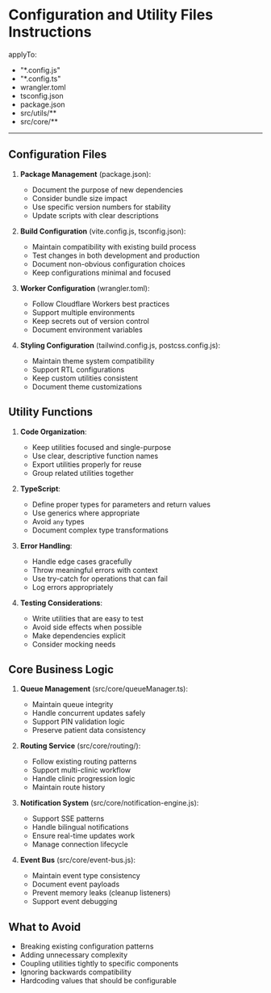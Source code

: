 # Configuration and Utility Files Instructions

applyTo:
  - "*.config.js"
  - "*.config.ts"
  - wrangler.toml
  - tsconfig.json
  - package.json
  - src/utils/**
  - src/core/**

---

## Configuration Files

1. **Package Management** (package.json):
   - Document the purpose of new dependencies
   - Consider bundle size impact
   - Use specific version numbers for stability
   - Update scripts with clear descriptions

2. **Build Configuration** (vite.config.js, tsconfig.json):
   - Maintain compatibility with existing build process
   - Test changes in both development and production
   - Document non-obvious configuration choices
   - Keep configurations minimal and focused

3. **Worker Configuration** (wrangler.toml):
   - Follow Cloudflare Workers best practices
   - Support multiple environments
   - Keep secrets out of version control
   - Document environment variables

4. **Styling Configuration** (tailwind.config.js, postcss.config.js):
   - Maintain theme system compatibility
   - Support RTL configurations
   - Keep custom utilities consistent
   - Document theme customizations

## Utility Functions

1. **Code Organization**:
   - Keep utilities focused and single-purpose
   - Use clear, descriptive function names
   - Export utilities properly for reuse
   - Group related utilities together

2. **TypeScript**:
   - Define proper types for parameters and return values
   - Use generics where appropriate
   - Avoid `any` types
   - Document complex type transformations

3. **Error Handling**:
   - Handle edge cases gracefully
   - Throw meaningful errors with context
   - Use try-catch for operations that can fail
   - Log errors appropriately

4. **Testing Considerations**:
   - Write utilities that are easy to test
   - Avoid side effects when possible
   - Make dependencies explicit
   - Consider mocking needs

## Core Business Logic

1. **Queue Management** (src/core/queueManager.ts):
   - Maintain queue integrity
   - Handle concurrent updates safely
   - Support PIN validation logic
   - Preserve patient data consistency

2. **Routing Service** (src/core/routing/):
   - Follow existing routing patterns
   - Support multi-clinic workflow
   - Handle clinic progression logic
   - Maintain route history

3. **Notification System** (src/core/notification-engine.js):
   - Support SSE patterns
   - Handle bilingual notifications
   - Ensure real-time updates work
   - Manage connection lifecycle

4. **Event Bus** (src/core/event-bus.js):
   - Maintain event type consistency
   - Document event payloads
   - Prevent memory leaks (cleanup listeners)
   - Support event debugging

## What to Avoid

- Breaking existing configuration patterns
- Adding unnecessary complexity
- Coupling utilities tightly to specific components
- Ignoring backwards compatibility
- Hardcoding values that should be configurable
